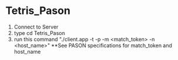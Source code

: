 Tetris_Pason
============

1. Connect to Server
2. type cd Tetris_Pason
3. run this command "./client.app -t <teamname> -p <password> -m <match_token> -n <host_name>"
    **See PASON specifications for match_token and host_name
